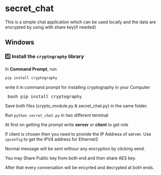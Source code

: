 # secret_chat
This is a simple chat application which can be used locally and the data are encrypted by using with share key(if needed)

## **Windows**


### 1️⃣ Install the `cryptography` library
In **Command Prompt**, run:  
```bash
pip install cryptography
```

write it in command prompt for installing cryptography in your Computer
<pre> bash pip install cryptography </pre>

Save both files (crypto_module.py & secret_chat.py) in the same folder.

Run `python secret_chat.py` in two different terminal

At first on getting the prompt write **server** or  **client** to get role

If client is chosen then you need to provide the IP Address of server. Use `ipconfig` to get the IPV4 address for Ethernet2

Normal message will be sent withour any encryption by clicking send.

You may Share Public key from both end and then share  AES key.

After that every conversation will be encyrted and decrypted at both ends.


